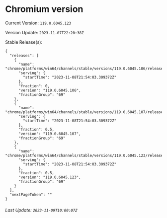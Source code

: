 # Chromium version

Current Version: `119.0.6045.123`

Version Update: `2023-11-07T22:20:38Z`

Stable Release(s):
```
{
  "releases": [
    {
      "name": "chrome/platforms/win64/channels/stable/versions/119.0.6045.106/releases/1699480443",
      "serving": {
        "startTime": "2023-11-08T21:54:03.309372Z"
      },
      "fraction": 0,
      "version": "119.0.6045.106",
      "fractionGroup": "69"
    },
    {
      "name": "chrome/platforms/win64/channels/stable/versions/119.0.6045.107/releases/1699480443",
      "serving": {
        "startTime": "2023-11-08T21:54:03.309372Z"
      },
      "fraction": 0.5,
      "version": "119.0.6045.107",
      "fractionGroup": "69"
    },
    {
      "name": "chrome/platforms/win64/channels/stable/versions/119.0.6045.123/releases/1699480443",
      "serving": {
        "startTime": "2023-11-08T21:54:03.309372Z"
      },
      "fraction": 0.5,
      "version": "119.0.6045.123",
      "fractionGroup": "69"
    }
  ],
  "nextPageToken": ""
}
```

###### Last Update: `2023-11-09T10:00:07Z`
        